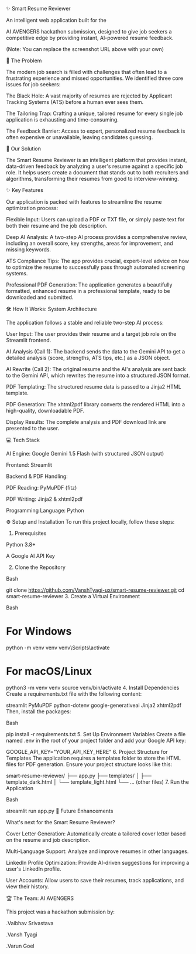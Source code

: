 ✨ Smart Resume Reviewer 

An intelligent web application built for the 

AI AVENGERS hackathon submission, designed to give job seekers a competitive edge by providing instant, AI-powered resume feedback.


(Note: You can replace the screenshot URL above with your own)

🎯 The Problem 

The modern job search is filled with challenges that often lead to a frustrating experience and missed opportunities. We identified three core issues for job seekers:



The Black Hole: A vast majority of resumes are rejected by Applicant Tracking Systems (ATS) before a human ever sees them.


The Tailoring Trap: Crafting a unique, tailored resume for every single job application is exhausting and time-consuming.


The Feedback Barrier: Access to expert, personalized resume feedback is often expensive or unavailable, leaving candidates guessing.

🚀 Our Solution 

The Smart Resume Reviewer is an intelligent platform that provides instant, data-driven feedback by analyzing a user's resume against a specific job role. It helps users create a document that stands out to both recruiters and algorithms, transforming their resumes from good to interview-winning.



✨ Key Features 

Our application is packed with features to streamline the resume optimization process:


Flexible Input: Users can upload a PDF or TXT file, or simply paste text for both their resume and the job description.


Deep AI Analysis: A two-step AI process provides a comprehensive review, including an overall score, key strengths, areas for improvement, and missing keywords.


ATS Compliance Tips: The app provides crucial, expert-level advice on how to optimize the resume to successfully pass through automated screening systems.


Professional PDF Generation: The application generates a beautifully formatted, enhanced resume in a professional template, ready to be downloaded and submitted.

🛠️ How It Works: System Architecture 

The application follows a stable and reliable two-step AI process:


User Input: The user provides their resume and a target job role on the Streamlit frontend.


AI Analysis (Call 1): The backend sends the data to the Gemini API to get a detailed analysis (score, strengths, ATS tips, etc.) as a JSON object.


AI Rewrite (Call 2): The original resume and the AI's analysis are sent back to the Gemini API, which rewrites the resume into a structured JSON format.


PDF Templating: The structured resume data is passed to a Jinja2 HTML template.


PDF Generation: The xhtml2pdf library converts the rendered HTML into a high-quality, downloadable PDF.



Display Results: The complete analysis and PDF download link are presented to the user.

💻 Tech Stack 


AI Engine: Google Gemini 1.5 Flash (with structured JSON output) 

Frontend: Streamlit


Backend & PDF Handling:



PDF Reading: PyMuPDF (fitz) 


PDF Writing: Jinja2 & xhtml2pdf 


Programming Language: Python

⚙️ Setup and Installation
To run this project locally, follow these steps:

1. Prerequisites

Python 3.8+

A Google AI API Key

2. Clone the Repository

Bash

git clone https://github.com/VanshTyagi-ux/smart-resume-reviewer.git
cd smart-resume-reviewer
3. Create a Virtual Environment

Bash

# For Windows
python -m venv venv
venv\Scripts\activate

# For macOS/Linux
python3 -m venv venv
source venv/bin/activate
4. Install Dependencies
Create a requirements.txt file with the following content:

streamlit
PyMuPDF
python-dotenv
google-generativeai
Jinja2
xhtml2pdf
Then, install the packages:

Bash

pip install -r requirements.txt
5. Set Up Environment Variables
Create a file named .env in the root of your project folder and add your Google API key:

GOOGLE_API_KEY="YOUR_API_KEY_HERE"
6. Project Structure for Templates
The application requires a templates folder to store the HTML files for PDF generation. Ensure your project structure looks like this:

smart-resume-reviewer/
├── app.py
├── templates/
│   ├── template_dark.html
│   └── template_light.html
└── ... (other files)
7. Run the Application

Bash

streamlit run app.py
🔮 Future Enhancements 

What's next for the Smart Resume Reviewer?


Cover Letter Generation: Automatically create a tailored cover letter based on the resume and job description.


Multi-Language Support: Analyze and improve resumes in other languages.


LinkedIn Profile Optimization: Provide AI-driven suggestions for improving a user's LinkedIn profile.


User Accounts: Allow users to save their resumes, track applications, and view their history.

🏆 The Team: AI AVENGERS 

This project was a hackathon submission by:

.Vaibhav Srivastava

.Vansh Tyagi

.Varun Goel 
